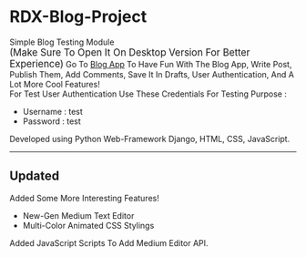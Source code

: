 # RDX-Blog-Project
 Simple Blog Testing Module<br>
 <big>(Make Sure To Open It On Desktop Version For Better Experience)</big>
 Go To <a href="http://mrsidrdx.pythonanywhere.com/" target="_blank">Blog App</a> To Have Fun With The Blog App, Write Post, Publish Them, Add Comments, Save It In Drafts, User Authentication, And A Lot More Cool Features!<br>
 For Test User Authentication Use These Credentials For Testing Purpose : <br>
 <ul>
 <li>Username : test</li>
 <li>Password : test</li>
 </ul>
 Developed using Python Web-Framework Django, HTML, CSS, JavaScript.<br><hr>
 <h2>Updated</h2>
 Added Some More Interesting Features!<br>
 <ul>
 <li>New-Gen Medium Text Editor</li>
 <li>Multi-Color Animated CSS Stylings</li>
 </ul>
 Added JavaScript Scripts To Add Medium Editor API.

